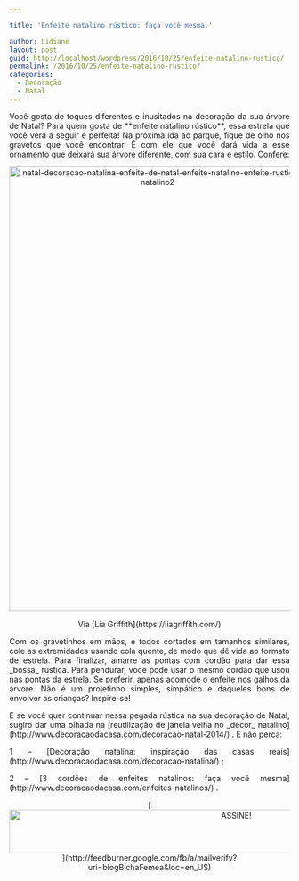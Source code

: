 ```yaml
---

title: 'Enfeite natalino rústico: faça você mesma.'

author: Lidiane
layout: post
guid: http://localhost/wordpress/2016/10/25/enfeite-natalino-rustico/
permalink: /2016/10/25/enfeite-natalino-rustico/
categories:
  - Decoração
  - Natal
---
```

<p align="justify">
  Você gosta de toques diferentes e inusitados na decoração da sua árvore de Natal? Para quem gosta de **enfeite natalino rústico**, essa estrela que você verá a seguir é perfeita! Na próxima ida ao parque, fique de olho nos gravetos que você encontrar. É com ele que você dará vida a esse ornamento que deixará sua árvore diferente, com sua cara e estilo. Confere:
</p>

<p align="center">
  <img class="alignnone size-full wp-image-13178" src="http://www.trololodemulher.com.br/blog/wp-content/uploads/2016/10/NATAL-DECORACAO-NATALINA-ENFEITE-DE-NATAL-ENFEITE-NATALINO-ENFEITE-RUSTICO-NATALINO2.jpg" alt="natal-decoracao-natalina-enfeite-de-natal-enfeite-natalino-enfeite-rustico-natalino2" width="533" height="800" />
</p>

<p align="center">
  Via [Lia Griffith](https://liagriffith.com/) 
</p>

<p align="justify">
  Com os gravetinhos em mãos, e todos cortados em tamanhos similares, cole as extremidades usando cola quente, de modo que dê vida ao formato de estrela. Para finalizar, amarre as pontas com cordão para dar essa _bossa_ rústica. Para pendurar, você pode usar o mesmo cordão que usou nas pontas da estrela. Se preferir, apenas acomode o enfeite nos galhos da árvore. Não é um projetinho simples, simpático e daqueles bons de envolver as crianças? Inspire-se!
</p>

<p align="justify">
  E se você quer continuar nessa pegada rústica na sua decoração de Natal, sugiro dar uma olhada na [reutilização de janela velha no _décor_ natalino](http://www.decoracaodacasa.com/decoracao-natal-2014/) . E não perca:
</p>

<p align="justify">
  1 – [Decoração natalina: inspiração das casas reais](http://www.decoracaodacasa.com/decoracao-natalina/) ;
</p>

<p align="justify">
  2 – [3 cordões de enfeites natalinos: faça você mesma](http://www.decoracaodacasa.com/enfeites-natalinos/) .
</p>

<p align="center">
  [<img class="alignnone size-full wp-image-10439" src="http://www.trololodemulher.com.br/blog/wp-content/uploads/2014/09/ASSINE.png" alt="ASSINE!" width="800" height="78" />](http://feedburner.google.com/fb/a/mailverify?uri=blogBichaFemea&loc=en_US) 
</p>

<p align="justify">
